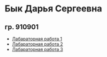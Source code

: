 # Бык Дарья Сергеевна
## гр. 910901

- [Лабараторная работа 1](/1.pdf)
- [Лабараторная работа 2](/2.pdf)
- [Лабараторная работа 3](/3.pdf)
